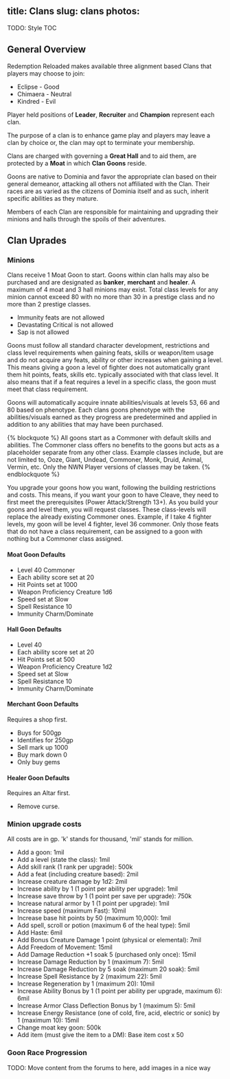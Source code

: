 title: Clans
slug: clans
photos:
---

<div class="table-of-contents">
    <!-- toc -->
</div>

TODO: Style TOC

## General Overview

Redemption Reloaded makes available three alignment based Clans that players may choose to join:

* Eclipse - Good
* Chimaera - Neutral
* Kindred - Evil

Player held positions of **Leader**, **Recruiter** and **Champion** represent each clan.

The purpose of a clan is to enhance game play and players may leave a clan by choice or, the clan may opt to terminate your membership.

Clans are charged with governing a **Great Hall** and to aid them, are protected by a **Moat** in which **Clan Goons** reside.

Goons are native to Dominia and favor the appropriate clan based on their general demeanor, attacking all others not affiliated with the Clan. Their races are as varied as the citizens of Dominia itself and as such, inherit specific abilities as they mature.

Members of each Clan are responsible for maintaining and upgrading their minions and halls through the spoils of their adventures.

## Clan Uprades

### Minions

Clans receive 1 Moat Goon to start. Goons within clan halls may also be purchased and are designated as **banker**, **merchant** and **healer**. A maximum of 4 moat and 3 hall minions may exist. Total class levels for any minion cannot exceed 80 with no more than 30 in a prestige class and no more than 2 prestige classes.

* Immunity feats are not allowed
* Devastating Critical is not allowed
* Sap is not allowed

Goons must follow all standard character development, restrictions and class level requirements when gaining feats, skills or weapon/item usage and do not acquire any feats, ability or other increases when gaining a level. This means giving a goon a level of fighter does not automatically grant them hit points, feats, skills etc. typically associated with that class level. It also means that if a feat requires a level in a specific class, the goon must meet that class requirement.

Goons will automatically acquire innate abilities/visuals at levels 53, 66 and 80 based on phenotype. Each clans goons phenotype with the abilities/visuals earned as they progress are predetermined and applied in addition to any abilities that may have been purchased.

{% blockquote %}
All goons start as a Commoner with default skills and abilities. The Commoner class offers no benefits to the goons but acts as a placeholder separate from any other class. Example classes include, but are not limited to, Ooze, Giant, Undead, Commoner, Monk, Druid, Animal, Vermin, etc. Only the NWN Player versions of classes may be taken.
{% endblockquote %}

You upgrade your goons how you want, following the building restrictions and costs. This means, if you want your goon to have Cleave, they need to first meet the prerequisites (Power Attack/Strength 13+). As you build your goons and level them, you will request classes. These class-levels will replace the already existing Commoner ones. Example, if I take 4 fighter levels, my goon will be level 4 fighter, level 36 commoner. Only those feats that do not have a class requirement, can be assigned to a goon with nothing but a Commoner class assigned.

#### Moat Goon Defaults

* Level 40 Commoner
* Each ability score set at 20
* Hit Points set at 1000
* Weapon Proficiency Creature 1d6
* Speed set at Slow
* Spell Resistance 10
* Immunity Charm/Dominate

#### Hall Goon Defaults

* Level 40
* Each ability score set at 20
* Hit Points set at 500
* Weapon Proficiency Creature 1d2
* Speed set at Slow
* Spell Resistance 10
* Immunity Charm/Dominate

#### Merchant Goon Defaults

Requires a shop first.

* Buys for 500gp
* Identifies for 250gp
* Sell mark up 1000
* Buy mark down 0
* Only buy gems

#### Healer Goon Defaults

Requires an Altar first.

* Remove curse.

### Minion upgrade costs

All costs are in gp. 'k' stands for thousand, 'mil' stands for million.

* Add a goon: 1mil
* Add a level (state the class): 1mil
* Add skill rank (1 rank per upgrade): 500k
* Add a feat (including creature based): 2mil
* Increase creature damage by 1d2: 2mil
* Increase ability by 1 (1 point per ability per upgrade): 1mil
* Increase save throw by 1 (1 point per save per upgrade): 750k
* Increase natural armor by 1 (1 point per upgrade): 1mil
* Increase speed (maximum Fast): 10mil
* Increase base hit points by 50 (maximum 10,000): 1mil
* Add spell, scroll or potion (maximum 6 of the heal type): 5mil
* Add Haste: 6mil
* Add Bonus Creature Damage 1 point (physical or elemental): 7mil
* Add Freedom of Movement: 15mil
* Add Damage Reduction +1 soak 5 (purchased only once): 15mil
* Increase Damage Reduction by 1 (maximum 7): 5mil
* Increase Damage Reduction by 5 soak (maximum 20 soak): 5mil
* Increase Spell Resistance by 2 (maximum 22): 5mil
* Increase Regeneration by 1 (maximum 20): 10mil
* Increase Ability Bonus by 1 (1 point per ability per upgrade, maximum 6): 6mil
* Increase Armor Class Deflection Bonus by 1 (maximum 5): 5mil
* Increase Energy Resistance (one of cold, fire, acid, electric or sonic) by 1 (maximum 10): 15mil
* Change moat key goon: 500k
* Add item (must give the item to a DM): Base item cost x 50

### Goon Race Progression

TODO: Move content from the forums to here, add images in a nice way
